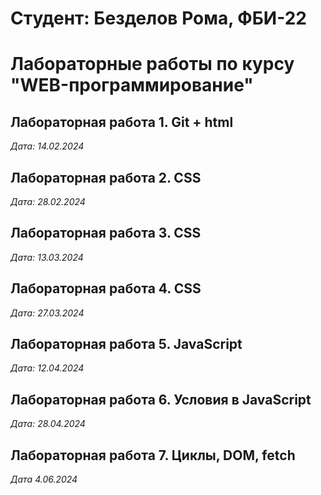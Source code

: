 # Студент: Безделов Рома, ФБИ-22

# Лабораторные работы по курсу "WEB-программирование"

## Лабораторная работа 1. Git + html

*Дата: 14.02.2024*

## Лабораторная работа 2. CSS

*Дата: 28.02.2024*

## Лабораторная работа 3. CSS

*Дата: 13.03.2024*

## Лабораторная работа 4. CSS 

*Дата: 27.03.2024*

## Лабораторная работа 5. JavaScript

*Дата: 12.04.2024*

## Лабораторная работа 6. Условия в JavaScript

*Дата: 28.04.2024*

## Лабораторная работа 7. Циклы, DOM, fetch

*Дата 4.06.2024*